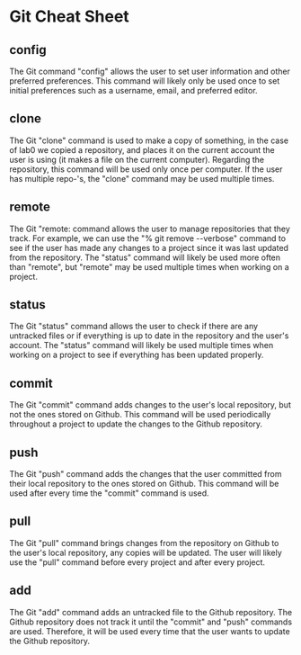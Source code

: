 # Git Cheat Sheet

## config
The Git command "config" allows the user to set user information and other preferred preferences. This command will likely only be used once to set initial preferences such as a username, email, and preferred editor.

## clone
The Git "clone" command is used to make a copy of something, in the case of lab0 we copied a repository, and places it on the current account the user is using (it makes a file on the current computer). Regarding the repository, this command will be used only once per computer. If the user has multiple repo-'s, the "clone" command may be used multiple times.

## remote
The Git "remote: command allows the user to manage repositories that they track. For example, we can use the "% git remove --verbose" command to see if the user has made any changes to a project since it was last updated from the repository. The "status" command will likely be used more often than "remote", but "remote" may be used multiple times when working on a project.

## status
The Git "status" command allows the user to check if there are any untracked files or if everything is up to date in the repository and the user's account. The "status" command will likely be used multiple times when working on a project to see if everything has been updated properly.

## commit
The Git "commit" command adds changes to the user's local repository, but not the ones stored on Github. This command will be used periodically throughout a project to update the changes to the Github repository.

## push
The Git "push" command adds the changes that the user committed from their local repository to the ones stored on Github. This command will be used after every time the "commit" command is used.

## pull
The Git "pull" command brings changes from the repository on Github to the user's local repository, any copies will be updated. The user will likely use the "pull" command before every project and after every project.

## add
The Git "add" command adds an untracked file to the Github repository. The Github repository does not track it until the "commit" and "push" commands are used. Therefore, it will be used every time that the user wants to update the Github repository.
